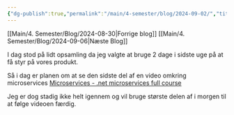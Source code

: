 ```yaml
---
{"dg-publish":true,"permalink":"/main/4-semester/blog/2024-09-02/","title":"Man. d. 02. Sep","hide":true,"tags":["Systemudvikling","Projektarbejde","Programmering","Microservices"],"created":"2024-09-06T08:41:02.087+02:00"}
---
```


[[Main/4. Semester/Blog/2024-08-30\|Forrige blog]]
[[Main/4. Semester/Blog/2024-09-06\|Næste Blog]]

I dag stod på lidt opsamling da jeg valgte at bruge 2 dage i sidste uge på at få
styr på vores produkt.

Så i dag er planen om at se den sidste del af en video omkring microservices
[Microservices - .net microservices full course](https://www.youtube.com/watch?v=CqCDOosvZIk&t=1226s)

Jeg er dog stadig ikke helt igennem og vil bruge største delen af i morgen til
at følge videoen færdig.
